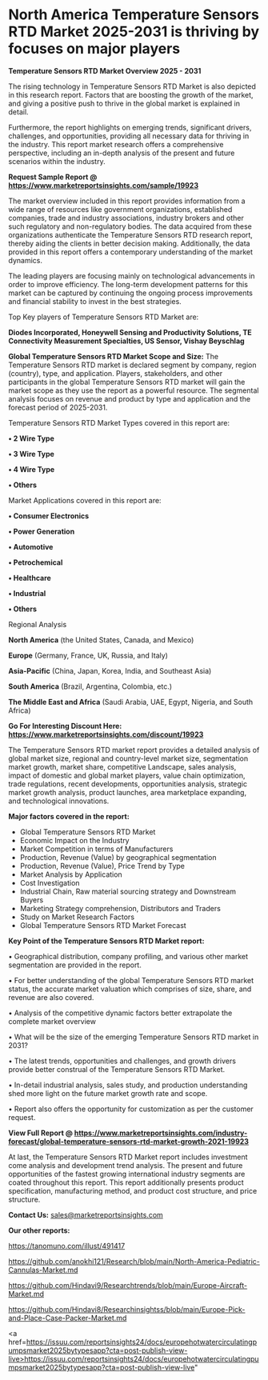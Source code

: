 # North America Temperature Sensors RTD Market 2025-2031 is thriving by focuses on major players

<Strong> Temperature Sensors RTD Market Overview 2025 - 2031</strong>

The rising technology in Temperature Sensors RTD Market is also depicted in this research report. Factors that are boosting the growth of the market, and giving a positive push to thrive in the global market is explained in detail.

Furthermore, the report highlights on emerging trends, significant drivers, challenges, and opportunities, providing all necessary data for thriving in the industry. This report market research offers a comprehensive perspective, including an in-depth analysis of the present and future scenarios within the industry.

<strong>Request Sample Report @ <a href=https://www.marketreportsinsights.com/sample/19923>https://www.marketreportsinsights.com/sample/19923</a></strong>

The market overview included in this report provides information from a wide range of resources like government organizations, established companies, trade and industry associations, industry brokers and other such regulatory and non-regulatory bodies. The data acquired from these organizations authenticate the Temperature Sensors RTD research report, thereby aiding the clients in better decision making. Additionally, the data provided in this report offers a contemporary understanding of the market dynamics.

The leading players are focusing mainly on technological advancements in order to improve efficiency. The long-term development patterns for this market can be captured by continuing the ongoing process improvements and financial stability to invest in the best strategies.

Top Key players of Temperature Sensors RTD Market are:

<strong>Diodes Incorporated, Honeywell Sensing and Productivity Solutions, TE Connectivity Measurement Specialties, US Sensor, Vishay Beyschlag</strong>

<strong><b>Global Temperature Sensors RTD Market Scope and Size:</b></strong>
The Temperature Sensors RTD market is declared segment by company, region (country), type, and application. Players, stakeholders, and other participants in the global Temperature Sensors RTD market will gain the market scope as they use the report as a powerful resource. The segmental analysis focuses on revenue and product by type and application and the forecast period of 2025-2031.

Temperature Sensors RTD Market Types covered in this report are:

<strong>• 2 Wire Type

• 3 Wire Type

• 4 Wire Type

• Others</strong>

Market Applications covered in this report are:

<strong>• Consumer Electronics

• Power Generation

• Automotive

• Petrochemical

• Healthcare

• Industrial

• Others</strong> 

Regional Analysis

<strong>North America</strong> (the United States, Canada, and Mexico)

<strong>Europe</strong> (Germany, France, UK, Russia, and Italy)

<strong>Asia-Pacific</strong> (China, Japan, Korea, India, and Southeast Asia)

<strong>South America</strong> (Brazil, Argentina, Colombia, etc.)

<strong>The Middle East and Africa</strong> (Saudi Arabia, UAE, Egypt, Nigeria, and South Africa)

<strong>Go For Interesting Discount Here: <a href=https://www.marketreportsinsights.com/discount/19923>https://www.marketreportsinsights.com/discount/19923</a></strong>

The Temperature Sensors RTD market report provides a detailed analysis of global market size, regional and country-level market size, segmentation market growth, market share, competitive Landscape, sales analysis, impact of domestic and global market players, value chain optimization, trade regulations, recent developments, opportunities analysis, strategic market growth analysis, product launches, area marketplace expanding, and technological innovations.

<strong><b>Major factors covered in the report:</b></strong>
<ul>
  <li>Global Temperature Sensors RTD Market </li>
  <li>Economic Impact on the Industry</li>
  <li>Market Competition in terms of Manufacturers</li>
  <li>Production, Revenue (Value) by geographical segmentation</li>
  <li>Production, Revenue (Value), Price Trend by Type</li>
  <li>Market Analysis by Application</li>
  <li>Cost Investigation</li>
  <li>Industrial Chain, Raw material sourcing strategy and Downstream Buyers</li>
  <li>Marketing Strategy comprehension, Distributors and Traders</li>
  <li>Study on Market Research Factors</li>
  <li>Global Temperature Sensors RTD Market Forecast</li>
</ul>

<strong><b>Key Point of the Temperature Sensors RTD Market report:</b></strong>

• Geographical distribution, company profiling, and various other market segmentation are provided in the report.

• For better understanding of the global Temperature Sensors RTD market status, the accurate market valuation which comprises of size, share, and revenue are also covered.

• Analysis of the competitive dynamic factors better extrapolate the complete market overview

• What will be the size of the emerging Temperature Sensors RTD market in 2031?

• The latest trends, opportunities and challenges, and growth drivers provide better construal of the Temperature Sensors RTD Market.

• In-detail industrial analysis, sales study, and production understanding shed more light on the future market growth rate and scope.

• Report also offers the opportunity for customization as per the customer request.

<strong><b>View Full Report @ <a href=https://www.marketreportsinsights.com/industry-forecast/global-temperature-sensors-rtd-market-growth-2021-19923>https://www.marketreportsinsights.com/industry-forecast/global-temperature-sensors-rtd-market-growth-2021-19923</a></b></strong>


At last, the Temperature Sensors RTD Market report includes investment come analysis and development trend analysis. The present and future opportunities of the fastest growing international industry segments are coated throughout this report. This report additionally presents product specification, manufacturing method, and product cost structure, and price structure.

<strong>Contact Us:</strong>
sales@marketreportsinsights.com

<strong>Our other reports:</strong>

<a href=https://tanomuno.com/illust/491417>https://tanomuno.com/illust/491417</a>

<a href=https://github.com/anokhi121/Research/blob/main/North-America-Pediatric-Cannulas-Market.md>https://github.com/anokhi121/Research/blob/main/North-America-Pediatric-Cannulas-Market.md</a>

<a href=https://github.com/Hindavi9/Researchtrends/blob/main/Europe-Aircraft-Market.md>https://github.com/Hindavi9/Researchtrends/blob/main/Europe-Aircraft-Market.md</a>

<a href=https://github.com/Hindavi8/Researchinsightss/blob/main/Europe-Pick-and-Place-Case-Packer-Market.md>https://github.com/Hindavi8/Researchinsightss/blob/main/Europe-Pick-and-Place-Case-Packer-Market.md</a>

<a href=https://issuu.com/reportsinsights24/docs/europehotwatercirculatingpumpsmarket2025bytypesapp?cta=post-publish-view-live>https://issuu.com/reportsinsights24/docs/europehotwatercirculatingpumpsmarket2025bytypesapp?cta=post-publish-view-live</a>"
